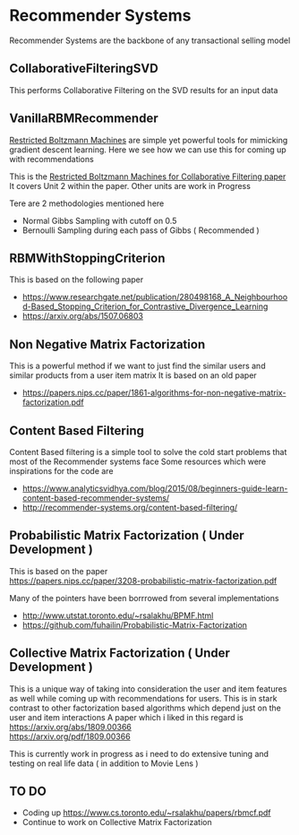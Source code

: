 # Recommender Systems 
Recommender Systems are the backbone of any transactional selling model

## CollaborativeFilteringSVD
This performs Collaborative Filtering on the SVD results for an input data

## VanillaRBMRecommender
[Restricted Boltzmann Machines](https://en.wikipedia.org/wiki/Restricted_Boltzmann_machine) are simple yet powerful tools for mimicking gradient descent learning. Here we see how we can use this for coming up with recommendations


This is the [Restricted Boltzmann Machines for Collaborative Filtering paper](https://www.cs.toronto.edu/~rsalakhu/papers/rbmcf.pdf)
It covers Unit 2 within the paper. Other units are work in Progress

Tere are 2 methodologies mentioned here
 - Normal Gibbs Sampling with cutoff on 0.5
 - Bernoulli Sampling during each pass of Gibbs ( Recommended )

## RBMWithStoppingCriterion
This is based on the following paper<br/>
 * https://www.researchgate.net/publication/280498168_A_Neighbourhood-Based_Stopping_Criterion_for_Contrastive_Divergence_Learning<br/>
 * https://arxiv.org/abs/1507.06803

## Non Negative Matrix Factorization
This is a powerful method if we want to just find the similar users and similar products from a user item matrix
It is based on an old paper
 * https://papers.nips.cc/paper/1861-algorithms-for-non-negative-matrix-factorization.pdf

## Content Based Filtering
Content Based filtering is a simple tool to solve the cold start problems that most of the Recommender systems face
Some resources which were inspirations for the code are
 * https://www.analyticsvidhya.com/blog/2015/08/beginners-guide-learn-content-based-recommender-systems/
 * http://recommender-systems.org/content-based-filtering/

## Probabilistic Matrix Factorization ( Under Development )
This is based on the paper <br/>
https://papers.nips.cc/paper/3208-probabilistic-matrix-factorization.pdf

Many of the pointers have been borrrowed from several implementations
 * http://www.utstat.toronto.edu/~rsalakhu/BPMF.html
 * https://github.com/fuhailin/Probabilistic-Matrix-Factorization


## Collective Matrix Factorization ( Under Development )
This is a unique way of taking into consideration the user and item features as well while coming up with recommendations for users. This is in stark contrast to other factorization based algorithms which depend just on the user and item interactions
A paper which i liked in this regard is </br>
https://arxiv.org/abs/1809.00366 </br>
https://arxiv.org/pdf/1809.00366

This is currently work in progress as i need to do extensive tuning and testing on real life data ( in addition to Movie Lens )



## TO DO
 - Coding up https://www.cs.toronto.edu/~rsalakhu/papers/rbmcf.pdf
 - Continue to work on Collective Matrix Factorization
